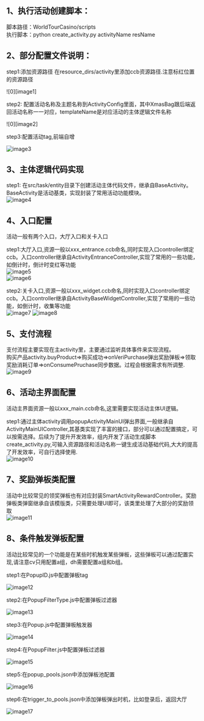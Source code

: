 ## 1、执行活动创建脚本：

脚本路径：WorldTourCasino/scripts  
执行脚本：python create\_activity.py activityName resName

## 2、部分配置文件说明：

step1:添加资源路径 在resource\_dirs/activity里添加ccb资源路径.注意标红位置的资源路径

![0][image1]

step2: 配置活动名称及主题名称到ActivityConfig里面，其中XmasBag跟后端返回活动名称一一对应，templateName是对应活动的主体逻辑文件名称

![0][image2]

step3:配置活动tag,前端自增

![image3](/assets/66c6913e78041b5bd268e574ad683d98.png)

## 3、主体逻辑代码实现

step1: 在src/task/entity目录下创建活动主体代码文件，继承自BaseActivity。BaseActivity是活动基类，实现封装了常用活动功能模块。  
![image4](/assets/dafd2e170fa66bd07f44dea0c29e8bfe.png)

## 4、入口配置

活动一般有两个入口，大厅入口和关卡入口

step1:大厅入口,资源一般以xxx\_entrance.ccb命名,同时实现入口controller绑定ccb。入口controller继承自ActivityEntranceController,实现了常用的一些功能，如倒计时，倒计时变红等功能  
![image5](/assets/aa04d8ef3a9b293353f52c9eed1bcd48.png)  
![image6](/assets/13e282d2b28c31a9332f9015fcea8b0b.png)

step2:关卡入口,资源一般以xxx\_widget.ccb命名,同时实现入口controller绑定ccb。入口controller继承自ActivityBaseWidgetController,实现了常用的一些功能，如倒计时，收集等功能  
![image7](/assets/5d78c24c78fc4941393af491b195e906.png) ![image8](/assets/014e004fc51a20c7b2000515101c195b.png)

## 5、支付流程

支付流程主要实现在主activity里，主要通过监听具体事件来实现流程。  
购买产品activity.buyProduct=\>购买成功=\>onVeriPurchase弹出奖励弹板=\>领取奖励消耗订单=\>onConsumePruchase同步数据。过程会根据需求有所调整.  
![image9](/assets/5ce322d994b560165428010e869e3aad.png)

## 6、活动主界面配置

活动主界面资源一般以xxx\_main.ccb命名,这里需要实现活动主体UI逻辑。

step1:通过主体activity调用popupActivityMainUI弹出界面,一般继承自ActivityMainUIController,其基类实现了丰富的接口，部分可以通过配置搞定，可以按需选择。后续为了提升开发效率，组内开发了活动生成脚本create\_activity.py,可输入资源路径和活动名称一键生成活动基础代码,大大的提高了开发效率，可自行选择使用.  
![image10](/assets/d6bbe5e4c88bd6e5924802183354aea0.png)

## 7、奖励弹板类配置

活动中比较常见的领奖弹板也有对应封装SmartActivityRewardController。奖励弹板类弹窗继承自该模版类，只需要处理UI即可，该类里处理了大部分的奖励领取  
![image11](/assets/285b1c59e65348da19473fa3dee2bd29.png)

## 8、条件触发弹板配置

活动比较常见的一个功能是在某些时机触发某些弹板，这些弹板可以通过配置实现,请注意cv只用配置a组，dh需要配置a组和b组。

step1:在PopupID.js中配置弹板tag

![image12](/assets/6f6de8decd15a7ceca6f5bfe82468206.png)

step2:在PopupFilterType.js中配置弹板过滤器

![image13](/assets/d1ee2bb928ecbb1f67172c2baac676e4.png)

step3:在Popup.js中配置弹板触发器

![image14](/assets/e97418b107d7a229614afd43e4ff00e3.png)

step4:在PopupFilter.js中配置弹板过滤器

![image15](/assets/3c0ecbd9956fab0d2234ac8be9df2fb9.png)

step5:在popup\_pools.json中添加弹板池配置

![image16](/assets/505aea29a632f1b684f0fccb575ae2bb.png)

step6:在trigger\_to\_pools.json中添加弹板弹出时机，比如登录后，返回大厅

![image17](/assets/efc0cc14e48ea2f0f71fa103d90d063e.png)  


































